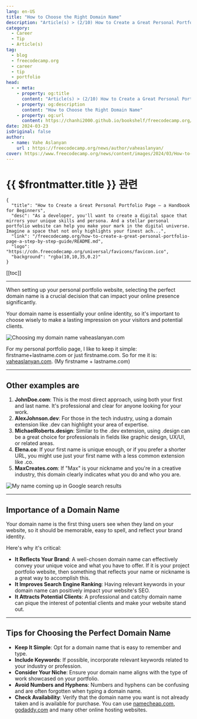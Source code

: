 ```yaml
---
lang: en-US
title: "How to Choose the Right Domain Name"
description: "Article(s) > (2/10) How to Create a Great Personal Portfolio Page – a Handbook for Beginners" 
category:
  - Career
  - Tip
  - Article(s)
tag:
  - blog
  - freecodecamp.org
  - career
  - tip
  - portfolio
head:
  - - meta:
    - property: og:title
      content: "Article(s) > (2/10) How to Create a Great Personal Portfolio Page – a Handbook for Beginners"
    - property: og:description
      content: "How to Choose the Right Domain Name"
    - property: og:url
      content: https://chanhi2000.github.io/bookshelf/freecodecamp.org/how-to-create-a-great-personal-portfolio-page-a-step-by-step-guide/how-to-choose-the-right-domain-name.html
date: 2024-03-23
isOriginal: false
author:
  - name: Vahe Aslanyan
    url : https://freecodecamp.org/news/author/vaheaslanyan/
cover: https://www.freecodecamp.org/news/content/images/2024/03/How-to-Create-a-Great-Personal-Portfolio-Page-Cover--1-.png
---
```


# {{ $frontmatter.title }} 관련

```component VPCard
{
  "title": "How to Create a Great Personal Portfolio Page – a Handbook for Beginners",
  "desc": "As a developer, you'll want to create a digital space that mirrors your unique skills and persona. And a stellar personal portfolio website can help you make your mark in the digital universe.  Imagine a space that not only highlights your finest ach...",
  "link": "/freecodecamp.org/how-to-create-a-great-personal-portfolio-page-a-step-by-step-guide/README.md",
  "logo": "https://cdn.freecodecamp.org/universal/favicons/favicon.ico",
  "background": "rgba(10,10,35,0.2)"
}
```

[[toc]]

---

<SiteInfo
  name="How to Create a Great Personal Portfolio Page – a Handbook for Beginners"
  desc="As a developer, you'll want to create a digital space that mirrors your unique skills and persona. And a stellar personal portfolio website can help you make your mark in the digital universe.  Imagine a space that not only highlights your finest ach..."
  url="https://freecodecamp.org/news/how-to-create-a-great-personal-portfolio-page-a-step-by-step-guide#heading-how-to-choose-the-right-domain-name"
  logo="https://cdn.freecodecamp.org/universal/favicons/favicon.ico"
  preview="https://freecodecamp.org/news/content/images/2024/03/How-to-Create-a-Great-Personal-Portfolio-Page-Cover--1-.png"/>

When setting up your personal portfolio website, selecting the perfect domain name is a crucial decision that can impact your online presence significantly.

Your domain name is essentially your online identity, so it's important to choose wisely to make a lasting impression on your visitors and potential clients.

![Choosing my domain name<br/>vaheaslanyan.com](https://freecodecamp.org/news/content/images/2024/03/image-73.png)

For my personal portfolio page, I like to keep it simple: firstname+lastname.com or just firstname.com. So for me it is: [<FontIcon icon="fas fa-globe"/>vaheaslanyan.com](https://vaheaslanyan.com). (My firstname + lastname.com)

---

## Other examples are

1. **JohnDoe.com**: This is the most direct approach, using both your first and last name. It's professional and clear for anyone looking for your work.
2. **AlexJohnson.dev**: For those in the tech industry, using a domain extension like .dev can highlight your area of expertise.
3. **MichaelRoberts.design**: Similar to the .dev extension, using .design can be a great choice for professionals in fields like graphic design, UX/UI, or related areas.
4. **Elena.co**: If your first name is unique enough, or if you prefer a shorter URL, you might use just your first name with a less common extension like .co.
5. **MaxCreates.com**: If "Max" is your nickname and you're in a creative industry, this domain clearly indicates what you do and who you are.

![My name coming up in Google search results](https://freecodecamp.org/news/content/images/2024/03/image-74.png)

---

## Importance of a Domain Name

Your domain name is the first thing users see when they land on your website, so it should be memorable, easy to spell, and reflect your brand identity.

Here's why it's critical:

- **It Reflects Your Brand**: A well-chosen domain name can effectively convey your unique voice and what you have to offer. If it is your project portfolio website, then something that reflects your name or nickname is a great way to accomplish this.
- **It Improves Search Engine Ranking**: Having relevant keywords in your domain name can positively impact your website's SEO.
- **It Attracts Potential Clients**: A professional and catchy domain name can pique the interest of potential clients and make your website stand out.

---

## Tips for Choosing the Perfect Domain Name

- **Keep It Simple**: Opt for a domain name that is easy to remember and type.
- **Include Keywords**: If possible, incorporate relevant keywords related to your industry or profession.
- **Consider Your Niche**: Ensure your domain name aligns with the type of work showcased on your portfolio.
- **Avoid Numbers and Hyphens**: Numbers and hyphens can be confusing and are often forgotten when typing a domain name.
- **Check Availability**: Verify that the domain name you want is not already taken and is available for purchase. You can use [<FontIcon icon="fas fa-globe"/>namecheap.com](https://namecheap.com/), [<FontIcon icon="fas fa-globe"/>godaddy.com](https://godaddy.com/nl-nl) and many other online hosting websites.

